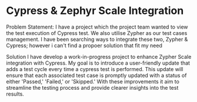 # Cypress & Zephyr Scale Integration

Problem Statement:
I have a project which the project team wanted to view the test execution of Cypress test. We also utilise Zypher as our test cases management. I have been searching ways to integrate these two, Zypher & Cypress; however i can't find a propoer solution that fit my need

Solution
I have develop a work-in-progress project to enhance Zypher Scale integration with Cypress. My goal is to introduce a user-friendly update that adds a test cycle every time a cypress test is performed. This update will ensure that each associated test case is promptly updated with a status of either 'Passed,' 'Failed,' or 'Skipped.' With these improvements it aim to streamline the testing process and provide clearer insights into the test results.
